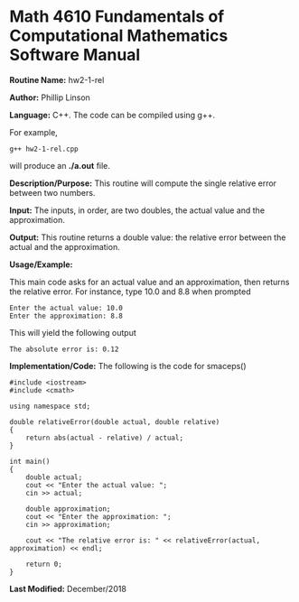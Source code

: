 # Math 4610 Fundamentals of Computational Mathematics Software Manual

**Routine Name:**           hw2-1-rel

**Author:** Phillip Linson

**Language:** C++. The code can be compiled using g++.

For example,

    g++ hw2-1-rel.cpp

will produce an **./a.out** file.

**Description/Purpose:** This routine will compute the single relative error between two numbers.

**Input:** The inputs, in order, are two doubles, the actual value and the approximation.

**Output:** This routine returns a double value: the relative error between the actual and the approximation.

**Usage/Example:**

This main code asks for an actual value and an approximation, then returns the relative error. For instance, type 10.0 and 8.8 when prompted

	Enter the actual value: 10.0
	Enter the approximation: 8.8
    
This will yield the following output

	The absolute error is: 0.12

**Implementation/Code:** The following is the code for smaceps()
	
	#include <iostream>
	#include <cmath>

	using namespace std;

	double relativeError(double actual, double relative)
	{
		return abs(actual - relative) / actual;
	}

	int main()
	{
		double actual;
		cout << "Enter the actual value: ";
		cin >> actual;

		double approximation;
		cout << "Enter the approximation: ";
		cin >> approximation;

		cout << "The relative error is: " << relativeError(actual, approximation) << endl;

		return 0;
	}

**Last Modified:** December/2018
